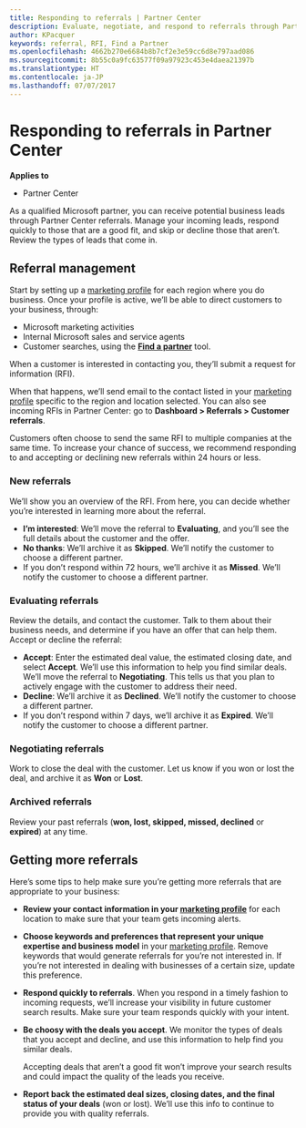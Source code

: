 ```yaml
---
title: Responding to referrals | Partner Center
description: Evaluate, negotiate, and respond to referrals through Partner Center.
author: KPacquer
keywords: referral, RFI, Find a Partner
ms.openlocfilehash: 4662b270e6684b8b7cf2e3e59cc6d8e797aad086
ms.sourcegitcommit: 8b55c0a9fc63577f09a97923c453e4daea21397b
ms.translationtype: HT
ms.contentlocale: ja-JP
ms.lasthandoff: 07/07/2017
---
```

# <a name="responding-to-referrals-in-partner-center"></a>Responding to referrals in Partner Center

**Applies to**

-  Partner Center

As a qualified Microsoft partner, you can receive potential business leads through Partner Center referrals. Manage your incoming leads, respond quickly to those that are a good fit, and skip or decline those that aren’t. Review the types of leads that come in. 

## <a name="referral-management"></a>Referral management

Start by setting up a [marketing profile](create-a-marketing-profile.md) for each region where you do business. Once your profile is active, we’ll be able to direct customers to your business, through:

*  Microsoft marketing activities
*  Internal Microsoft sales and service agents
*  Customer searches, using the **[Find a partner](https://partnercenter.microsoft.com/pcv/search)** tool.

When a customer is interested in contacting you, they’ll submit a request for information (RFI). 

When that happens, we’ll send email to the contact listed in your [marketing profile](create-a-marketing-profile.md) specific to the region and location selected. You can also see incoming RFIs in Partner Center: go to **Dashboard > Referrals > Customer referrals**.

Customers often choose to send the same RFI to multiple companies at the same time. To increase your chance of success, we recommend responding to and accepting or declining new referrals within 24 hours or less.

### <a name="new-referrals"></a>New referrals

We’ll show you an overview of the RFI. From here, you can decide whether you’re interested in learning more about the referral. 

*  **I’m interested**: We’ll move the referral to **Evaluating**, and you’ll see the full details about the customer and the offer. 
*  **No thanks**: We’ll archive it as **Skipped**. We’ll notify the customer to choose a different partner.
*  If you don’t respond within 72 hours, we’ll archive it as **Missed**. We’ll notify the customer to choose a different partner.

### <a name="evaluating-referrals"></a>Evaluating referrals

Review the details, and contact the customer. Talk to them about their business needs, and determine if you have an offer that can help them. Accept or decline the referral: 

*  **Accept**: Enter the estimated deal value, the estimated closing date, and select **Accept**. We’ll use this information to help you find similar deals. We’ll move the referral to **Negotiating**. This tells us that you plan to actively engage with the customer to address their need.
*  **Decline**: We’ll archive it as **Declined**. We’ll notify the customer to choose a different partner.
*  If you don’t respond within 7 days, we’ll archive it as **Expired**. We’ll notify the customer to choose a different partner.

### <a name="negotiating-referrals"></a>Negotiating referrals

Work to close the deal with the customer. Let us know if you won or lost the deal, and archive it as **Won** or **Lost**. 

### <a name="archived-referrals"></a>Archived referrals

Review your past referrals (**won, lost, skipped, missed, declined** or **expired**) at any time. 

## <a name="getting-more-referrals"></a>Getting more referrals

Here’s some tips to help make sure you’re getting more referrals that are appropriate to your business:

*  **Review your contact information in your [marketing profile](create-a-marketing-profile.md)** for each location to make sure that your team gets incoming alerts.

*  **Choose keywords and preferences that represent your unique expertise and business model** in your [marketing profile](create-a-marketing-profile.md). Remove keywords that would generate referrals for you’re not interested in. If you’re not interested in dealing with businesses of a certain size, update this preference.

*  **Respond quickly to referrals**. When you respond in a timely fashion to incoming requests, we’ll increase your visibility in future customer search results. Make sure your team responds quickly with your intent.

*  **Be choosy with the deals you accept**. We monitor the types of deals that you accept and decline, and use this information to help find you similar deals. 

   Accepting deals that aren’t a good fit won’t improve your search results and could impact the quality of the leads you receive.

*  **Report back the estimated deal sizes, closing dates, and the final status of your deals** (won or lost). We’ll use this info to continue to provide you with quality referrals.
